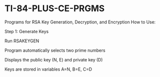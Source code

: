 # TI-84-PLUS-CE-PRGMS
Programs for RSA Key Generation, Decryption, and Encryption
How to Use:

Step 1: Generate Keys

Run RSAKEYGEN

Program automatically selects two prime numbers

Displays the public key (N, E) and private key (D)

Keys are stored in variables A=N, B=E, C=D
